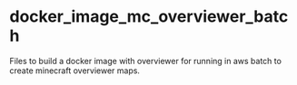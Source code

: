 # docker_image_mc_overviewer_batch
Files to build a docker image with overviewer for running in aws batch to create minecraft overviewer maps.
